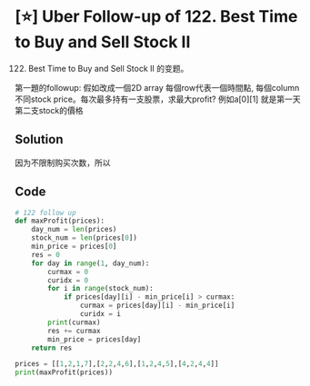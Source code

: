 # [⭐] Uber Follow-up of 122. Best Time to Buy and Sell Stock II

122. Best Time to Buy and Sell Stock II 的变题。

 第一題的followup: 假如改成一個2D array 每個row代表一個時間點, 每個column不同stock price。每次最多持有一支股票，求最大profit?
例如a[0][1] 就是第一天第二支stock的價格 



## Solution

因为不限制购买次数，所以



## Code

```python
# 122 follow up
def maxProfit(prices):
    day_num = len(prices)
    stock_num = len(prices[0])
    min_price = prices[0]
    res = 0
    for day in range(1, day_num):
        curmax = 0
        curidx = 0
        for i in range(stock_num):
            if prices[day][i] - min_price[i] > curmax:
                curmax = prices[day][i] - min_price[i]
                curidx = i
        print(curmax)
        res += curmax
        min_price = prices[day]
    return res

prices = [[1,2,1,7],[2,2,4,6],[1,2,4,5],[4,2,4,4]]
print(maxProfit(prices))
```

